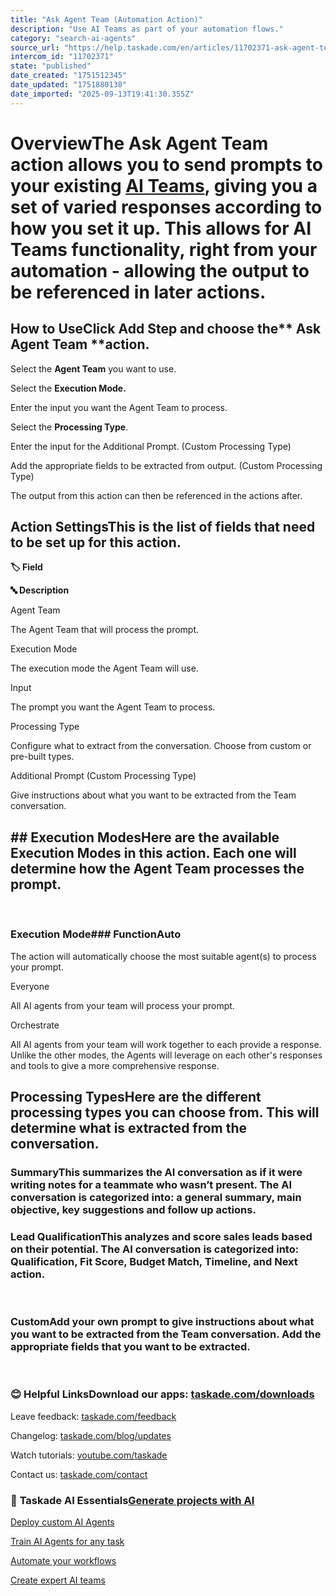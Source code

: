 ```yaml
---
title: "Ask Agent Team (Automation Action)"
description: "Use AI Teams as part of your automation flows."
category: "search-ai-agents"
source_url: "https://help.taskade.com/en/articles/11702371-ask-agent-team-automation-action"
intercom_id: "11702371"
state: "published"
date_created: "1751512345"
date_updated: "1751880138"
date_imported: "2025-09-13T19:41:30.355Z"
---
```


# OverviewThe Ask Agent Team action allows you to send prompts to your existing [AI Teams](https://help.taskade.com/en/articles/9586050-ai-teams), giving you a set of varied responses according to how you set it up. This allows for AI Teams functionality, right from your automation - allowing the output to be referenced in later actions.

## **How to Use**Click Add Step and choose the** Ask Agent Team **action.

Select the **Agent Team** you want to use.

Select the **Execution Mode.**

Enter the input you want the Agent Team to process.
​

Select the **Processing Type**.

Enter the input for the Additional Prompt. (Custom Processing Type)

Add the appropriate fields to be extracted from output. (Custom Processing Type)
​

The output from this action can then be referenced in the actions after.
​

## **Action Settings**This is the list of fields that need to be set up for this action.

**🏷️ Field**

**🔤 Description**

Agent Team

The Agent Team that will process the prompt.

Execution Mode

The execution mode the Agent Team will use.

Input

The prompt you want the Agent Team to process.

Processing Type

Configure what to extract from the conversation. Choose from custom or pre-built types.

Additional Prompt (Custom Processing Type)

Give instructions about what you want to be extracted from the Team conversation.

## ## **Execution Modes**Here are the available Execution Modes in this action. Each one will determine how the Agent Team processes the prompt.
​

### **Execution Mode**### FunctionAuto

The action will automatically choose the most suitable agent(s) to process your prompt.

Everyone

All AI agents from your team will process your prompt.

Orchestrate

All AI agents from your team will work together to each provide a response. Unlike the other modes, the Agents will leverage on each other's responses and tools to give a more comprehensive response.

## **Processing Types**Here are the different processing types you can choose from. This will determine what is extracted from the conversation. 

### SummaryThis summarizes the AI conversation as if it were writing notes for a teammate who wasn’t present. The AI conversation is categorized into: a general summary, main objective, key suggestions and follow up actions.

### Lead QualificationThis analyzes and score sales leads based on their potential. The AI conversation is categorized into: Qualification, Fit Score, Budget Match, Timeline, and Next action.
​

### CustomAdd your own prompt to give instructions about what you want to be extracted from the Team conversation. Add the appropriate fields that you want to be extracted.
​

### **😊 Helpful Links**Download our apps: [taskade.com/downloads](https://taskade.com/downloads)

Leave feedback: [taskade.com/feedback](https://taskade.com/feedback)

Changelog: [taskade.com/blog/updates](https://taskade.com/blog/updates)

Watch tutorials: [youtube.com/taskade](https://youtube.com/taskade)

Contact us: [taskade.com/contact](https://taskade.com/contact)

### 🤖 **Taskade AI Essentials**[Generate projects with AI](https://help.taskade.com/en/articles/8958450-ai-project-studio)

[Deploy custom AI Agents](https://help.taskade.com/en/articles/8958457)

[Train AI Agents for any task](https://help.taskade.com/en/articles/9495190)

[Automate your workflows](https://help.taskade.com/en/articles/8958467-getting-started-with-automation)

[Create expert AI teams](https://help.taskade.com/en/articles/9254706-multi-agents)